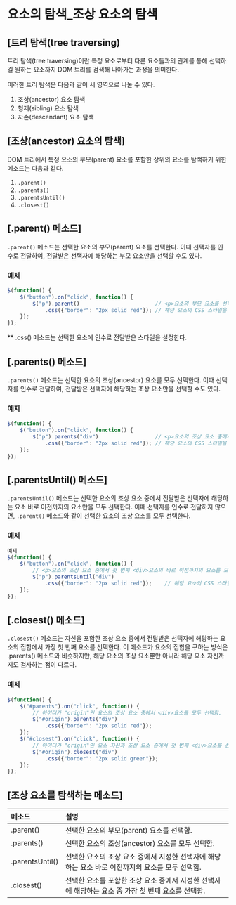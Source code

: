 # 요소의 탐색_조상 요소의 탐색

## [트리 탐색(tree traversing)
  트리 탐색(tree traversing)이란 특정 요소로부터 다른 요소들과의 관계를 통해 선택하길 원하는 요소까지 DOM 트리를 검색해 나아가는 과정을 의미한다.

이러한 트리 탐색은 다음과 같이 세 영역으로 나눌 수 있다.

1. 조상(ancestor) 요소 탐색
2. 형제(sibling) 요소 탐색
3. 자손(descendant) 요소 탐색


## [조상(ancestor) 요소의 탐색]
  DOM 트리에서 특정 요소의 부모(parent) 요소를 포함한 상위의 요소를 탐색하기 위한 메소드는 다음과 같다.

1. `.parent()`
2. `.parents()`
3. `.parentsUntil()`
4. `.closest()`


## [.parent() 메소드]
  `.parent()` 메소드는 선택한 요소의 부모(parent) 요소를 선택한다.
이때 선택자를 인수로 전달하여, 전달받은 선택자에 해당하는 부모 요소만을 선택할 수도 있다.

### 예제
~~~javascript
$(function() {
    $("button").on("click", function() {
        $("p").parent()                        // <p>요소의 부모 요소를 선택함.
            .css({"border": "2px solid red"}); // 해당 요소의 CSS 스타일을 변경함.
    });
});
~~~

** .css() 메소드는 선택한 요소에 인수로 전달받은 스타일을 설정한다.


## [.parents() 메소드]
  `.parents()` 메소드는 선택한 요소의 조상(ancestor) 요소를 모두 선택한다.
이때 선택자를 인수로 전달하여, 전달받은 선택자에 해당하는 조상 요소만을 선택할 수도 있다.

### 예제
~~~javascript
$(function() {
    $("button").on("click", function() {
        $("p").parents("div")                  // <p>요소의 조상 요소 중에서 <div>요소를 모두 선택함.
            .css({"border": "2px solid red"}); // 해당 요소의 CSS 스타일을 변경함.
    });
});
~~~


## [.parentsUntil() 메소드]
  `.parentsUntil()` 메소드는 선택한 요소의 조상 요소 중에서 전달받은 선택자에 해당하는 요소 바로 이전까지의 요소만을 모두 선택한다.
이때 선택자를 인수로 전달하지 않으면, `.parent()` 메소드와 같이 선택한 요소의 조상 요소를 모두 선택한다.

### 예제
~~~javascript
예제
$(function() {
    $("button").on("click", function() {
        // <p>요소의 조상 요소 중에서 첫 번째 <div>요소의 바로 이전까지의 요소를 모두 선택함.
        $("p").parentsUntil("div")
            .css({"border": "2px solid red"});    // 해당 요소의 CSS 스타일을 변경함.
    });
});
~~~


## [.closest() 메소드]
  `.closest()` 메소드는 자신을 포함한 조상 요소 중에서 전달받은 선택자에 해당하는 요소의 집합에서 가장 첫 번째 요소를 선택한다.
이 메소드가 요소의 집합을 구하는 방식은 .parents() 메소드와 비슷하지만, 해당 요소의 조상 요소뿐만 아니라 해당 요소 자신까지도 검사하는 점이 다르다.

### 예제
~~~javascript
$(function() {
    $("#parents").on("click", function() {
        // 아이디가 "origin"인 요소의 조상 요소 중에서 <div>요소를 모두 선택함.
        $("#origin").parents("div")
            .css({"border": "2px solid red"});
    });
    $("#closest").on("click", function() {
        // 아이디가 "origin"인 요소 자신과 조상 요소 중에서 첫 번째 <div>요소를 선택함.
        $("#origin").closest("div")
            .css({"border": "2px solid green"});
    });
});
~~~


## [조상 요소를 탐색하는 메소드]
|메소드|설명|
|:-----|:-----|
|.parent()	| 선택한 요소의 부모(parent) 요소를 선택함.|
|.parents()	| 선택한 요소의 조상(ancestor) 요소를 모두 선택함.|
|.parentsUntil()	| 선택한 요소의 조상 요소 중에서 지정한 선택자에 해당하는 요소 바로 이전까지의 요소를 모두 선택함.|
|.closest()	| 선택한 요소를 포함한 조상 요소 중에서 지정한 선택자에 해당하는 요소 중 가장 첫 번째 요소를 선택함.|
